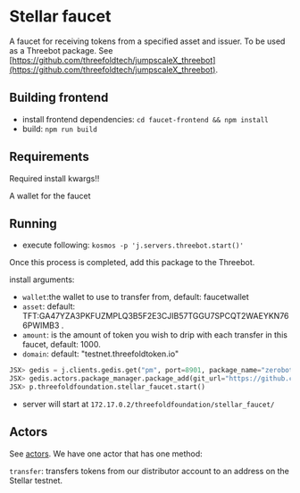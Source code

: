 # Stellar faucet

A faucet for receiving tokens from a specified asset and issuer.
To be used as a Threebot package. See [https://github.com/threefoldtech/jumpscaleX_threebot](https://github.com/threefoldtech/jumpscaleX_threebot).

## Building frontend

- install frontend dependencies: `cd faucet-frontend && npm install`
- build: `npm run build`

## Requirements

Required install kwargs!!

A wallet for the faucet


## Running

- execute following:
`kosmos -p 'j.servers.threebot.start()'`

Once this process is completed, add this package to the Threebot.

install arguments:

- `wallet`:the wallet to use to transfer from, default: faucetwallet
- `asset`: default: TFT:GA47YZA3PKFUZMPLQ3B5F2E3CJIB57TGGU7SPCQT2WAEYKN766PWIMB3 .
- `amount`: is the amount of token you wish to drip with each transfer in this faucet, default: 1000.
- `domain`: default: "testnet.threefoldtoken.io"

```python
JSX> gedis = j.clients.gedis.get("pm", port=8901, package_name="zerobot.packagemanager")
JSX> gedis.actors.package_manager.package_add(git_url="https://github.com/threefoldfoundation/tft-stellar/tree/master/ThreeBotPackages/stellar-faucet", install_kwargs={"domain": "testnet.threefold.io"})
JSX> p.threefoldfoundation.stellar_faucet.start()
```

- server will start at `172.17.0.2/threefoldfoundation/stellar_faucet/`

## Actors

See [actors](../actors). We have one actor that has one method:

`transfer`: transfers tokens from our distributor account to an address on the Stellar testnet.